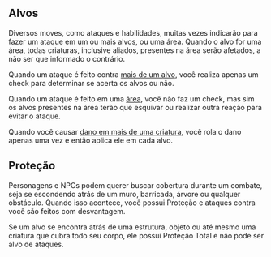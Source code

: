 ## Alvos

Diversos moves, como ataques e habilidades, muitas vezes indicarão para fazer um ataque em um ou mais alvos, ou uma área. Quando o alvo for uma área, todas criaturas, inclusive aliados, presentes na área serão afetados, a não ser que informado o contrário.

Quando um ataque é feito contra <ins>mais de um alvo</ins>, você realiza apenas um check para determinar se acerta os alvos ou não.

Quando um ataque é feito em uma <ins>área</ins>, você não faz um check, mas sim os alvos presentes na área terão que esquivar ou realizar outra reação para evitar o ataque.

Quando você causar <ins>dano em mais de uma criatura</ins>, você rola o dano apenas uma vez e então aplica ele em cada alvo.

## Proteção

Personagens e NPCs podem querer buscar cobertura durante um combate, seja se escondendo atrás de um muro, barricada, árvore ou qualquer obstáculo. Quando isso acontece, você possui Proteção e ataques contra você são feitos com desvantagem.

Se um alvo se encontra atrás de uma estrutura, objeto ou até mesmo uma criatura que cubra todo seu corpo, ele possui Proteção Total e não pode ser alvo de ataques.

<!-- ## Linha de Visão
Algumas habilidades irão indicar que você deve possuir Linha de Visão. Isso indica que você deve possuir visão de um alvo. Criaturas com Proteção Total podem ainda estar em sua Linha de Visão.

## Escuridão
Escuridão faz certas ações serem mais difíceis, principalmente as que precisam de visão. Geralmente ações dentro de Escuridão devem ser realizadas com desvantagem ou não são nem possíveis, mas isso deve ser analisado de caso a caso e decidido pelo GM. -->